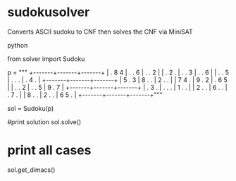 sudokusolver
============

Converts ASCII sudoku to CNF then solves the CNF via MiniSAT

python

from solver import Sudoku

p = """
+-------+-------+-------+
| . 8 4 | . . 6 | . . 2 |
| . 2 . | . . 3 | . . 6 |
| . . 5 | . . . | . 4 . |
+-------+-------+-------+
| 5 . 3 | 8 . . | 2 . . |
| 7 4 . | 9 . 2 | . 6 5 |
| . . 2 | . . 5 | 9 . 7 |
+-------+-------+-------+
| . 3 . | . . . | 1 . . |
| 2 . . | 6 . . | . 7 . |
| 8 . . | 2 . . | 6 5 . |
+-------+-------+-------+"""

sol = Sudoku(p)

#print solution
sol.solve()

# print all cases
sol.get_dimacs()
